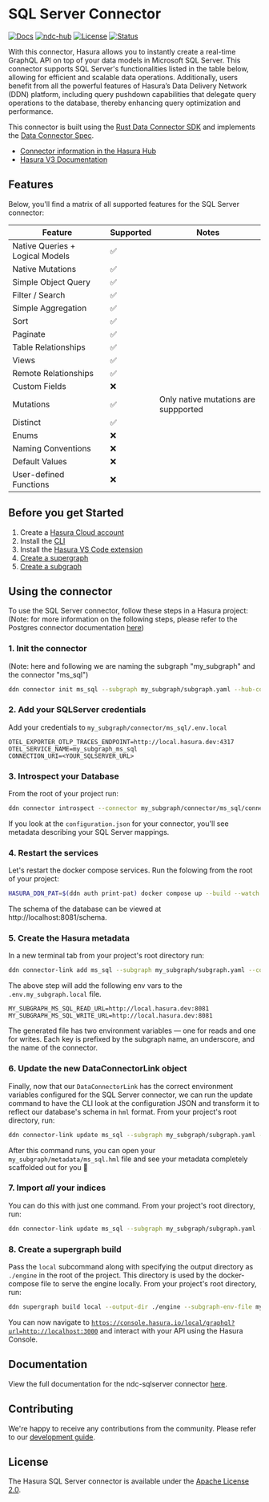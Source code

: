 # SQL Server Connector

[![Docs](https://img.shields.io/badge/docs-v3.x-brightgreen.svg?style=flat)](https://hasura.io/docs/3.0/getting-started/overview/)
[![ndc-hub](https://img.shields.io/badge/ndc--hub-sqlserver-blue.svg?style=flat)](https://hasura.io/connectors/sqlserver)
[![License](https://img.shields.io/badge/license-Apache--2.0-purple.svg?style=flat)](LICENSE.txt)
[![Status](https://img.shields.io/badge/status-alpha-yellow.svg?style=flat)](./readme.md)

With this connector, Hasura allows you to instantly create a real-time GraphQL API on top of your data models in
Microsoft SQL Server. This connector supports SQL Server's functionalities listed in the table below, allowing for
efficient and scalable data operations. Additionally, users benefit from all the powerful features of Hasura’s Data
Delivery Network (DDN) platform, including query pushdown capabilities that delegate query operations to the database,
thereby enhancing query optimization and performance.

This connector is built using the [Rust Data Connector SDK](https://github.com/hasura/ndc-hub#rusk-sdk) and implements
the [Data Connector Spec](https://github.com/hasura/ndc-spec).

- [Connector information in the Hasura Hub](https://hasura.io/connectors/sqlserver)
- [Hasura V3 Documentation](https://hasura.io/docs/3.0)

## Features

Below, you'll find a matrix of all supported features for the SQL Server connector:

| Feature                         | Supported | Notes                                |
|---------------------------------|-----------|--------------------------------------|
| Native Queries + Logical Models | ✅        |                                      |
| Native Mutations                | ✅        |                                      |
| Simple Object Query             | ✅        |                                      |
| Filter / Search                 | ✅        |                                      |
| Simple Aggregation              | ✅        |                                      |
| Sort                            | ✅        |                                      |
| Paginate                        | ✅        |                                      |
| Table Relationships             | ✅        |                                      |
| Views                           | ✅        |                                      |
| Remote Relationships            | ✅        |                                      |
| Custom Fields                   | ❌        |                                      |
| Mutations                       | ✅        | Only native mutations are suppported |
| Distinct                        | ✅        |                                      |
| Enums                           | ❌        |                                      |
| Naming Conventions              | ❌        |                                      |
| Default Values                  | ❌        |                                      |
| User-defined Functions          | ❌        |                                      |

## Before you get Started

1. Create a [Hasura Cloud account](https://console.hasura.io)
2. Install the [CLI](https://hasura.io/docs/3.0/cli/installation/)
3. Install the [Hasura VS Code extension](https://marketplace.visualstudio.com/items?itemName=HasuraHQ.hasura)
4. [Create a supergraph](https://hasura.io/docs/3.0/getting-started/init-supergraph)
5. [Create a subgraph](https://hasura.io/docs/3.0/getting-started/init-subgraph)

## Using the connector

To use the SQL Server connector, follow these steps in a Hasura project:
(Note: for more information on the following steps, please refer to the Postgres connector documentation [here](https://hasura.io/docs/3.0/getting-started/connect-to-data/connect-a-source))

### 1. Init the connector
(Note: here and following we are naming the subgraph "my_subgraph" and the connector "ms_sql")

   ```bash
   ddn connector init ms_sql --subgraph my_subgraph/subgraph.yaml --hub-connector hasura/sqlserver --configure-port 8081 --add-to-compose-file compose.yaml
   ```

### 2. Add your SQLServer credentials

Add your credentials to `my_subgraph/connector/ms_sql/.env.local`

```env title="my_subgraph/connector/ms_sql/.env.local"
OTEL_EXPORTER_OTLP_TRACES_ENDPOINT=http://local.hasura.dev:4317
OTEL_SERVICE_NAME=my_subgraph_ms_sql
CONNECTION_URI=<YOUR_SQLSERVER_URL>
```

### 3. Introspect your Database

From the root of your project run:

```bash title="From the root of your project run:"
ddn connector introspect --connector my_subgraph/connector/ms_sql/connector.local.yaml
```

If you look at the `configuration.json` for your connector, you'll see metadata describing your SQL Server mappings.

### 4. Restart the services

Let's restart the docker compose services. Run the folowing from the root of your project:

```bash title="From the root of your project run:"
HASURA_DDN_PAT=$(ddn auth print-pat) docker compose up --build --watch
```

The schema of the database can be viewed at http://localhost:8081/schema.

### 5. Create the Hasura metadata

In a new terminal tab from your project's root directory run:

```bash title="Run the following from the root of your project:"
ddn connector-link add ms_sql --subgraph my_subgraph/subgraph.yaml --configure-host http://local.hasura.dev:8081 --target-env-file my_subgraph/.env.my_subgraph.local
```

The above step will add the following env vars to the `.env.my_subgraph.local` file.

```env title="my_subgraph/.env.my_subgraph.local"
MY_SUBGRAPH_MS_SQL_READ_URL=http://local.hasura.dev:8081
MY_SUBGRAPH_MS_SQL_WRITE_URL=http://local.hasura.dev:8081
```

The generated file has two environment variables — one for reads and one for writes.
Each key is prefixed by the subgraph name, an underscore, and the name of the
connector.

### 6. Update the new DataConnectorLink object

Finally, now that our `DataConnectorLink` has the correct environment variables configured for the SQL Server connector,
we can run the update command to have the CLI look at the configuration JSON and transform it to reflect our database's
schema in `hml` format. From your project's root directory, run:

```bash title="From the root of your project, run:"
ddn connector-link update ms_sql --subgraph my_subgraph/subgraph.yaml --env-file my_subgraph/.env.my_subgraph.local
```

After this command runs, you can open your `my_subgraph/metadata/ms_sql.hml` file and see your metadata completely
scaffolded out for you 🎉

### 7. Import _all_ your indices

You can do this with just one command. From your project's root directory, run:

```bash title="From the root of your project, run:"
ddn connector-link update ms_sql --subgraph my_subgraph/subgraph.yaml --env-file my_subgraph/.env.my_subgraph.local --add-all-resources
```

### 8. Create a supergraph build

Pass the `local` subcommand along with specifying the output directory as `./engine` in the root of the project. This
directory is used by the docker-compose file to serve the engine locally. From your project's root directory, run:

```bash title="From the root of your project, run:"
ddn supergraph build local --output-dir ./engine --subgraph-env-file my_subgraph:my_subgraph/.env.my_subgraph.local
```

You can now navigate to
[`https://console.hasura.io/local/graphql?url=http://localhost:3000`](https://console.hasura.io/local/graphql?url=http://localhost:3000)
and interact with your API using the Hasura Console.

## Documentation

View the full documentation for the ndc-sqlserver connector [here](./docs/readme.md).

## Contributing

We're happy to receive any contributions from the community. Please refer to our [development guide](./docs/development.md).

## License

The Hasura SQL Server connector is available under the [Apache License
2.0](https://www.apache.org/licenses/LICENSE-2.0).
